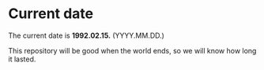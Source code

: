 # Current date

The current date is **1992.02.15.** (YYYY.MM.DD.)

This repository will be good when the world ends, so we will know how long it lasted.